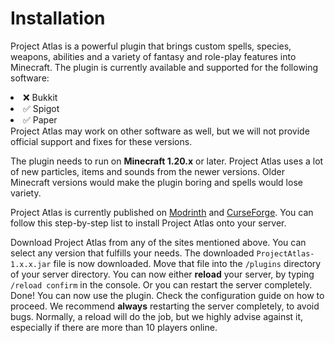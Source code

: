 [Modrinth]: https://modrinth.com/
[CurseForge]: https://www.curseforge.com/

# Installation

<chapter title="About"/>

Project Atlas is a powerful plugin that brings custom spells, species, weapons, abilities and a variety of fantasy
and role-play features into Minecraft. The plugin is currently available and supported for the following software:

<list>
   <li>
      ❌ Bukkit
   </li>
   <li>
      ✅ Spigot
   </li>
   <li>
      ✅ Paper
   </li>
</list>

<warning title="Version Support">
   Project Atlas may work on other software as well, but we will not provide official support and fixes for these
   versions.
</warning>

The plugin needs to run on **Minecraft 1.20.x** or later. Project Atlas uses a lot of new particles, items and sounds
from the newer versions. Older Minecraft versions would make the plugin boring and spells would lose variety.

<chapter title="How to Install"/>

Project Atlas is currently published on [Modrinth] and [CurseForge].
You can follow this step-by-step list
to install Project Atlas onto your server.

<procedure>
   <title>Manual Installation</title>
   <step>
      Download Project Atlas from any of the sites mentioned above. You can select any version that fulfills your needs.
   </step>
   <step>
      The downloaded <code>ProjectAtlas-1.x.x.jar</code> file is now downloaded. Move that file into the <code>/plugins</code> directory
      of your server directory.
   </step>
   <step>
      You can now either <b>reload</b> your server, by typing <code>/reload confirm</code> in the console. Or you can restart the
      server completely.
   </step>
   <step>
      Done! You can now use the plugin. Check the configuration guide on how to proceed.
   </step>
</procedure>
    
<warning title="Server Reloads">
    We recommend <b>always</b> restarting the server completely, to avoid bugs. Normally, a reload will do the job,
    but we highly advise against it, especially if there are more than 10 players online.
</warning>